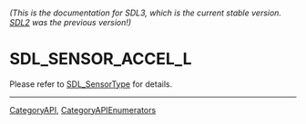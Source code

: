 ###### (This is the documentation for SDL3, which is the current stable version. [SDL2](https://wiki.libsdl.org/SDL2/) was the previous version!)
# SDL_SENSOR_ACCEL_L

Please refer to [SDL_SensorType](SDL_SensorType) for details.

----
[CategoryAPI](CategoryAPI), [CategoryAPIEnumerators](CategoryAPIEnumerators)

